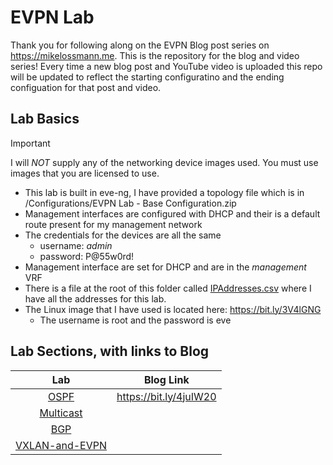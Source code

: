 # EVPN Lab

Thank you for following along on the EVPN Blog post series on <https://mikelossmann.me>. This is the repository for the blog and video series! Every time a new blog post and YouTube video is uploaded this repo will be updated to reflect the starting configuratino and the ending configuation for that post and video.

## Lab Basics

> [!IMPORTANT]
> I will _NOT_ supply any of the networking device images used. You must use images that you are licensed to use.

- This lab is built in eve-ng, I have provided a topology file which is in /Configurations/EVPN Lab - Base Configuration.zip
- Management interfaces are configured with DHCP and their is a default route present for my management network
- The credentials for the devices are all the same
  - username: _admin_
  - password: P@55w0rd!
- Management interface are set for DHCP and are in the _management_ VRF
- There is a file at the root of this folder called [IPAddresses.csv](/IPaddresses.csv) where I have all the addresses for this lab.
- The Linux image that I have used is located here: <https://bit.ly/3V4lGNG>
  - The username is root and the password is eve

## Lab Sections, with links to Blog

|      Lab       | Blog Link |
| :------------: | :-------: |
|[OSPF](/Configurations/OSPF/README.md)      |   <https://bit.ly/4juIW20>        |
|[Multicast](/Configurations/Multicast/README.md)  |           |
|[BGP](/Configurations/BGP/README.md)        |           |
|[VXLAN-and-EVPN](/Configurations/VXLAN-and-EVPN/README.md)  |           |
